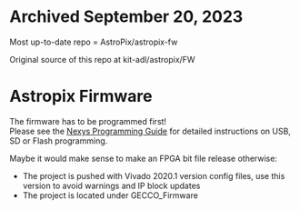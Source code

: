 # Archived September 20, 2023
Most up-to-date repo = AstroPix/astropix-fw

Original source of this repo at kit-adl/astropix/FW

# Astropix Firmware
The firmware has to be programmed first!  
Please see the [Nexys Programming Guide](https://reference.digilentinc.com/learn/programmable-logic/tutorials/nexys-video-programming-guide/start) for detailed instructions on USB, SD or Flash programming.

Maybe it would make sense to make an FPGA bit file release otherwise:

- The project is pushed with Vivado 2020.1 version config files, use this version to avoid warnings and IP block updates 
- The project is located under GECCO_Firmware
